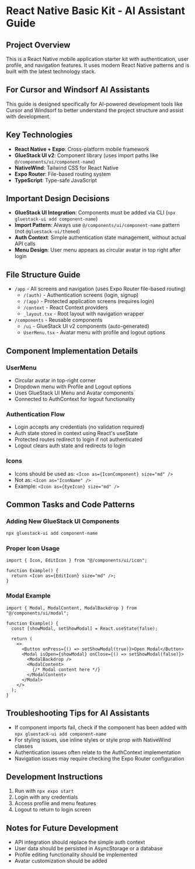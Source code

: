 # React Native Basic Kit - AI Assistant Guide

## Project Overview
This is a React Native mobile application starter kit with authentication, user profile, and navigation features. It uses modern React Native patterns and is built with the latest technology stack.

## For Cursor and Windsorf AI Assistants
This guide is designed specifically for AI-powered development tools like Cursor and Windsorf to better understand the project structure and assist with development.

## Key Technologies
- **React Native + Expo**: Cross-platform mobile framework
- **GlueStack UI v2**: Component library (uses import paths like `@/components/ui/component-name`)
- **NativeWind**: Tailwind CSS for React Native
- **Expo Router**: File-based routing system
- **TypeScript**: Type-safe JavaScript

## Important Design Decisions
- **GlueStack UI Integration**: Components must be added via CLI (`npx gluestack-ui add component-name`) 
- **Import Pattern**: Always use `@/components/ui/component-name` pattern (not `@gluestack-ui/themed`)
- **Auth Context**: Simple authentication state management, without actual API calls
- **Menu Design**: User menu appears as circular avatar in top right after login

## File Structure Guide
- `/app` - All screens and navigation (uses Expo Router file-based routing)
  - `/(auth)` - Authentication screens (login, signup)
  - `/(app)` - Protected application screens (requires login)
  - `/context` - React Context providers
  - `_layout.tsx` - Root layout with navigation wrapper
- `/components` - Reusable components
  - `/ui` - GlueStack UI v2 components (auto-generated)
  - `UserMenu.tsx` - Avatar menu with profile and logout options

## Component Implementation Details

### UserMenu
- Circular avatar in top-right corner
- Dropdown menu with Profile and Logout options
- Uses GlueStack UI Menu and Avatar components
- Connected to AuthContext for logout functionality

### Authentication Flow
- Login accepts any credentials (no validation required)
- Auth state stored in context using React's useState
- Protected routes redirect to login if not authenticated
- Logout clears auth state and redirects to login

### Icons
- Icons should be used as: `<Icon as={IconComponent} size="md" />`
- Not as: `<Icon as="IconName" />`
- Example: `<Icon as={EyeIcon} size="md" />`

## Common Tasks and Code Patterns

### Adding New GlueStack UI Components
```bash
npx gluestack-ui add component-name
```

### Proper Icon Usage
```tsx
import { Icon, EditIcon } from "@/components/ui/icon";

function Example() {
  return <Icon as={EditIcon} size="md" />;
}
```

### Modal Example
```tsx
import { Modal, ModalContent, ModalBackdrop } from "@/components/ui/modal";

function Example() {
  const [showModal, setShowModal] = React.useState(false);
  
  return (
    <>
      <Button onPress={() => setShowModal(true)}>Open Modal</Button>
      <Modal isOpen={showModal} onClose={() => setShowModal(false)}>
        <ModalBackdrop />
        <ModalContent>
          {/* Modal content here */}
        </ModalContent>
      </Modal>
    </>
  );
}
```

## Troubleshooting Tips for AI Assistants
- If component imports fail, check if the component has been added with `npx gluestack-ui add component-name`
- For styling issues, use inline styles or style prop with NativeWind classes
- Authentication issues often relate to the AuthContext implementation
- Navigation issues may require checking the Expo Router configuration

## Development Instructions
1. Run with `npx expo start`
2. Login with any credentials
3. Access profile and menu features
4. Logout to return to login screen

## Notes for Future Development
- API integration should replace the simple auth context
- User data should be persisted in AsyncStorage or a database
- Profile editing functionality should be implemented
- Avatar customization should be added 